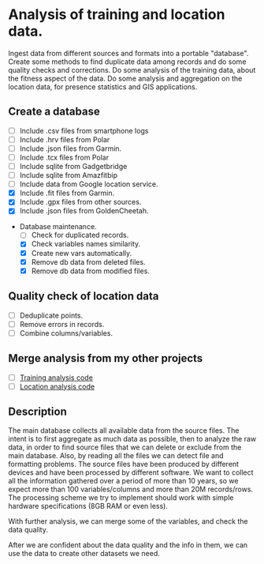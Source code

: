 
# Analysis of training and location data.

Ingest data from different sources and formats into a portable "database".
Create some methods to find duplicate data among records and do some quality checks
and corrections.
Do some analysis of the training data, about the fitness aspect of the data.
Do some analysis and aggregation on the location data, for presence statistics and GIS
applications.

## Create a database

- [ ] Include .csv  files from smartphone logs
- [ ] Include .hrv  files from Polar
- [ ] Include .json files from Garmin.
- [ ] Include .tcx  files from Polar
- [ ] Include sqlite from Gadgetbridge
- [ ] Include sqlite from Amazfitbip
- [ ] Include data from Google location service.
- [x] Include .fit  files from Garmin.
- [x] Include .gpx  files from other sources.
- [x] Include .json files from GoldenCheetah.
- Database maintenance.
   - [ ] Check for duplicated records.
   - [x] Check variables names similarity.
   - [x] Create new vars automatically.
   - [x] Remove db data from deleted files.
   - [x] Remove db data from modified files.

## Quality check of location data

- [ ] Deduplicate points.
- [ ] Remove errors in records.
- [ ] Combine columns/variables.

## Merge analysis from my other projects

- [ ] [Training analysis code](https://github.com/thanasisn/IStillBreakStuff/tree/main/training_analysis)
- [ ] [Location analysis code](https://github.com/thanasisn/IStillBreakStuff/tree/main/gpx_tools/gpx_db)

## Description

The main database collects all available data from the source files. The intent is to
first aggregate as much data as possible, then to analyze the raw data, in order to
find source files that we can delete or exclude from the main database. Also, by
reading all the files we can detect file and formatting problems. The source files
have been produced by different devices and have been processed by different
software. We want to collect all the information gathered over a period of more than
10 years, so we expect more than 100 variables/columns and more than 20M
records/rows. The processing scheme we try to implement should work with simple
hardware specifications (8GB RAM or even less).

With further analysis, we can merge some of the variables, and check the data
quality.

After we are confident about the data quality and the info in them, we can use the
data to create other datasets we need.

